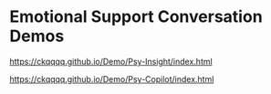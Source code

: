 # Emotional Support Conversation Demos
https://ckqqqq.github.io/Demo/Psy-Insight/index.html

https://ckqqqq.github.io/Demo/Psy-Copilot/index.html
